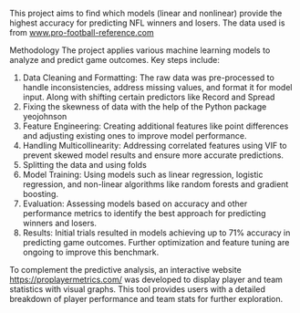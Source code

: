 This project aims to find which models (linear and nonlinear) provide the highest accuracy for predicting NFL winners and losers. 
The data used is from www.pro-football-reference.com

Methodology
The project applies various machine learning models to analyze and predict game outcomes. Key steps include:
1. Data Cleaning and Formatting: The raw data was pre-processed to handle inconsistencies, address missing values, and format it for model input. Along with shifting certain predictors like Record and Spread
2. Fixing the skewness of data with the help of the Python package yeojohnson 
3. Feature Engineering: Creating additional features like point differences and adjusting existing ones to improve model performance.
4. Handling Multicollinearity: Addressing correlated features using VIF to prevent skewed model results and ensure more accurate predictions.
5. Splitting the data and using folds
6. Model Training: Using models such as linear regression, logistic regression, and non-linear algorithms like random forests and gradient boosting.
7. Evaluation: Assessing models based on accuracy and other performance metrics to identify the best approach for predicting winners and losers.
8. Results: Initial trials resulted in models achieving up to 71% accuracy in predicting game outcomes. Further optimization and feature tuning are ongoing to improve this benchmark.

To complement the predictive analysis, an interactive website https://proplayermetrics.com/ was developed to display player and team statistics with visual graphs. This tool provides users with a detailed breakdown of player performance and team stats for further exploration.
